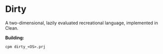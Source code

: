 # Dirty

A two-dimensional, lazily evaluated recreational language, implemented in Clean.

**Building:**

    cpm dirty_<OS>.prj
